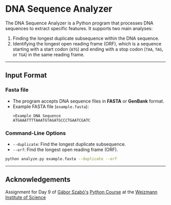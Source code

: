 
# DNA Sequence Analyzer

The DNA Sequence Analyzer is a Python program that processes DNA sequences to extract specific features. It supports two main analyses:
1. Finding the longest duplicate subsequence within the DNA sequence.
2. Identifying the longest open reading frame (ORF), which is a sequence starting with a start codon (`ATG`) and ending with a stop codon (`TAA`, `TAG`, or `TGA`) in the same reading frame.

---

## **Input Format**

### **Fasta file**
- The program accepts DNA sequence files in **FASTA** or **GenBank** format.
- Example FASTA file (`example.fasta`):
  ```
  >Example DNA Sequence
  ATGAAATTTTAAATGTAGATGCCCTGAATCGATC
  ```

### **Command-Line Options**
- `--duplicate`: Find the longest duplicate subsequence.
- `--orf`: Find the longest open reading frame (ORF).
```bash
python analyze.py example.fasta --duplicate --orf
```

---
## **Acknowledgements**
Assignment for Day 9 of [Gábor Szabó's](https://szabgab.com) [Python Course](https://github.com/szabgab/wis-python-course-2024-11/) at the [Weizmann Institute of Science](https://www.weizmann.ac.il/pages/)
